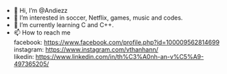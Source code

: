- 👋 Hi, I’m @Andiezz
- 👀 I’m interested in soccer, Netflix, games, music and codes.
- 🌱 I’m currently learning C and C++.
- 📫 How to reach me  
  facebook:   https://www.facebook.com/profile.php?id=100009562814699                    
  instagram:  https://www.instagram.com/vthanhann/    
  likedin:    https://www.linkedin.com/in/th%C3%A0nh-an-v%C5%A9-497365205/

<!---
Andiezz/Andiezz is a ✨ special ✨ repository because its `README.md` (this file) appears on your GitHub profile.
You can click the Preview link to take a look at your changes.
--->
